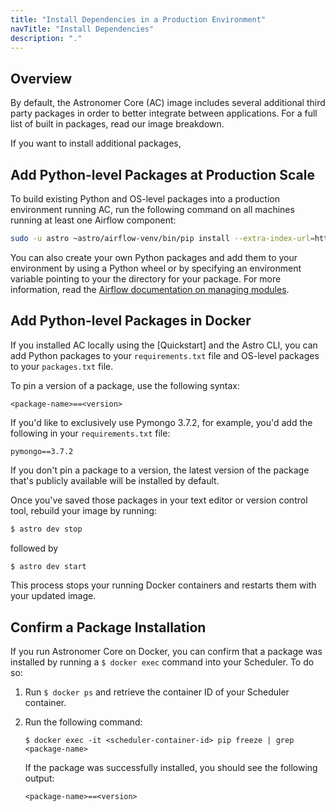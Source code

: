 ```yaml
---
title: "Install Dependencies in a Production Environment"
navTitle: "Install Dependencies"
description: "."
---
```


## Overview

By default, the Astronomer Core (AC) image includes several additional third party packages in order to better integrate between applications. For a full list of built in packages, read our image breakdown.

If you want to install additional packages,

## Add Python-level Packages at Production Scale

To build existing Python and OS-level packages into a production environment running AC, run the following command on all machines running at least one Airflow component:

```sh
sudo -u astro ~astro/airflow-venv/bin/pip install --extra-index-url=https://pip.astronomer.io/simple/ 'astronomer-certified[<your-dependency>]==1.10.10.*'
```

You can also create your own Python packages and add them to your environment by using a Python wheel or by specifying an environment variable pointing to your the directory for your package. For more information, read the [Airflow documentation on managing modules](http://apache-airflow-docs.s3-website.eu-central-1.amazonaws.com/docs/apache-airflow/latest/modules_management.html).

## Add Python-level Packages in Docker

If you installed AC locally using the [Quickstart] and the Astro CLI, you can add Python packages to your `requirements.txt` file and OS-level packages to your `packages.txt` file.

To pin a version of a package, use the following syntax:

```
<package-name>==<version>
```

If you'd like to exclusively use Pymongo 3.7.2, for example, you'd add the following in your `requirements.txt` file:

```
pymongo==3.7.2
```

If you don't pin a package to a version, the latest version of the package that's publicly available will be installed by default.

Once you've saved those packages in your text editor or version control tool, rebuild your image by running:

```sh
$ astro dev stop
```

followed by

```sh
$ astro dev start
```

This process stops your running Docker containers and restarts them with your updated image.

## Confirm a Package Installation

If you run Astronomer Core on Docker, you can confirm that a package was installed by running a `$ docker exec` command into your Scheduler. To do so:

1. Run `$ docker ps` and retrieve the container ID of your Scheduler container.
2. Run the following command:

    ```
    $ docker exec -it <scheduler-container-id> pip freeze | grep <package-name>
    ```

    If the package was successfully installed, you should see the following output:

    ```
    <package-name>==<version>
    ```
